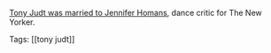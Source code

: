 [Tony Judt was married to Jennifer Homans](https://www.nybooks.com/articles/2012/03/22/tony-judt-final-victory/), dance critic for The New Yorker. 

Tags: [[tony judt]]